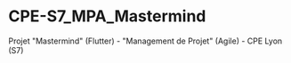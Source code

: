 # CPE-S7_MPA_Mastermind
Projet "Mastermind" (Flutter) - "Management de Projet" (Agile) - CPE Lyon (S7)

